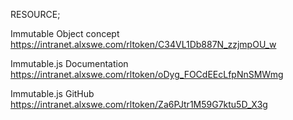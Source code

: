 RESOURCE;

Immutable Object concept
https://intranet.alxswe.com/rltoken/C34VL1Db887N_zzjmpOU_w

Immutable.js Documentation
https://intranet.alxswe.com/rltoken/oDyg_FOCdEEcLfpNnSMWmg

Immutable.js GitHub
https://intranet.alxswe.com/rltoken/Za6PJtr1M59G7ktu5D_X3g
